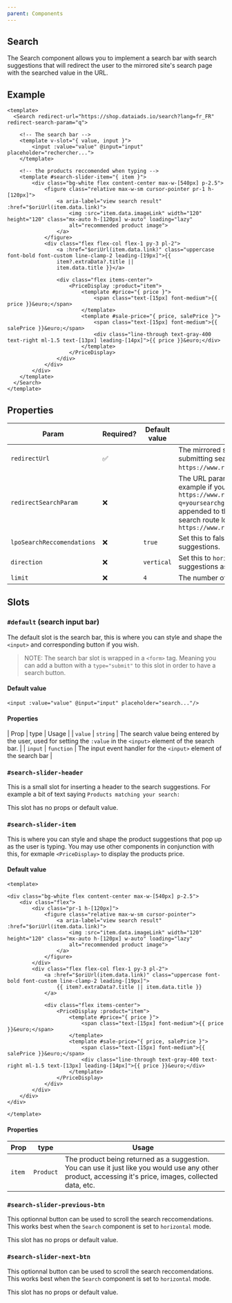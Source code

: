 ```yaml
---
parent: Components
---
```


## Search

The Search component allows you to implement a search bar with search suggestions that will redirect the user to the mirrored site's search page with the searched value in the URL.

## Example
``` vue
<template>
  <Search redirect-url="https://shop.dataiads.io/search?lang=fr_FR" redirect-search-param="q">
    
    <!-- The search bar -->
    <template v-slot="{ value, input }">
        <input :value="value" @input="input" placeholder="rechercher...">
    </template>

    <!-- the products reccomended when typing -->
    <template #search-slider-item="{ item }">
        <div class="bg-white flex content-center max-w-[540px] p-2.5">
            <figure class="relative max-w-sm cursor-pointer pr-1 h-[120px]">
                <a aria-label="view search result" :href="$oriUrl(item.data.link)">
                    <img :src="item.data.imageLink" width="120" height="120" class="mx-auto h-[120px] w-auto" loading="lazy"
                    alt="recommended product image">
                </a>
            </figure>
            <div class="flex flex-col flex-1 py-3 pl-2">
                <a :href="$oriUrl(item.data.link)" class="uppercase font-bold font-custom line-clamp-2 leading-[19px]">{{
                item?.extraData?.title ||
                item.data.title }}</a>

                <div class="flex items-center">
                    <PriceDisplay :product="item">
                        <template #price="{ price }">
                            <span class="text-[15px] font-medium">{{ price }}&euro;</span>
                        </template>
                        <template #sale-price="{ price, salePrice }">
                            <span class="text-[15px] font-medium">{{ salePrice }}&euro;</span>
                            <div class="line-through text-gray-400 text-right ml-1.5 text-[13px] leading-[14px]">{{ price }}&euro;</div>
                        </template>
                    </PriceDisplay>
                </div>
            </div>
        </div>
    </template>
  </Search>
</template>
```


## Properties

| Param | Required? | Default value | Usage |
| --- | --- | --- | --- |
| `redirectUrl` | ✅ | | The mirrored site's search URL to redirect to when submitting search. For example `https://www.randomshop.com/search`. |
| `redirectSearchParam` | ❌ | | The URL param to use when submitting your search. For example if you set `q` submitting search will go to `https://www.randomshop.com/search?q=yoursearchgoeshere`. If left empty, the search will be appended to the URL, for example if the mirrored site's search route looks like `https://www.randomshop.com/search/yoursearchgoeshere` |
| `lpoSearchReccomendations` | ❌ | `true` | Set this to false if you want to disable search suggestions. |
| `direction` | ❌ | `vertical` | Set this to `horizontal` if you want to display search suggestions as a left to right slider. |
| `limit` | ❌ | `4` | The number of search suggestions to get. |

## Slots

### `#default` (search input bar)

The default slot is the search bar, this is where you can style and shape the `<input>` and corresponding button if you wish.

> NOTE: The search bar slot is wrapped in a `<form>` tag. Meaning you can add a button with a `type="submit"` to this slot in order to have a search button.

#### Default value
``` vue
<input :value="value" @input="input" placeholder="search..."/>
```

#### Properties

| Prop | type | Usage |
| `value` | `string` | The search value being entered by the user, used for setting the `:value` in the `<input>` element of the search bar. |
| `input` | `function` | The input event handler for the `<input>` element of the search bar |

### `#search-slider-header`

This is a small slot for inserting a header to the search suggestions.
For example a bit of text saying `Products matching your search:`

This slot has no props or default value.

### `#search-slider-item`

This is where you can style and shape the product suggestions that pop up as the user is typing.
You may use other components in conjunction with this, for exmaple `<PriceDisplay>` to display the products price.

#### Default value
```vue
<template>

<div class="bg-white flex content-center max-w-[540px] p-2.5">
    <div class="flex">
        <div class="pr-1 h-[120px]">
            <figure class="relative max-w-sm cursor-pointer">
                <a aria-label="view search result" :href="$oriUrl(item.data.link)">
                    <img :src="item.data.imageLink" width="120" height="120" class="mx-auto h-[120px] w-auto" loading="lazy"
                    alt="recommended product image">
                </a>
            </figure>
        </div>
        <div class="flex flex-col flex-1 py-3 pl-2">
            <a :href="$oriUrl(item.data.link)" class="uppercase font-bold font-custom line-clamp-2 leading-[19px]">
                {{ item?.extraData?.title || item.data.title }}
            </a>

            <div class="flex items-center">
                <PriceDisplay :product="item">
                    <template #price="{ price }">
                        <span class="text-[15px] font-medium">{{ price }}&euro;</span>
                    </template>
                    <template #sale-price="{ price, salePrice }">
                        <span class="text-[15px] font-medium">{{ salePrice }}&euro;</span>
                        <div class="line-through text-gray-400 text-right ml-1.5 text-[13px] leading-[14px]">{{ price }}&euro;</div>
                    </template>
                </PriceDisplay>
            </div>
        </div>
    </div>
</div>

</template>
```

#### Properties

| Prop | type | Usage |
| --- | --- | --- |
| `item` | `Product` | The product being returned as a suggestion. You can use it just like you would use any other product, accessing it's price, images, collected data, etc. |

### `#search-slider-previous-btn`

This optionnal button can be used to scroll the search reccomendations.
This works best when the `Search` component is set to `horizontal` mode.

This slot has no props or default value.

### `#search-slider-next-btn`

This optionnal button can be used to scroll the search reccomendations.
This works best when the `Search` component is set to `horizontal` mode.

This slot has no props or default value.
